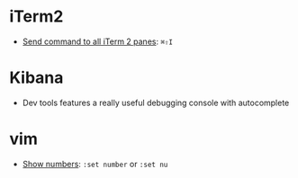 # iTerm2
* [Send command to all iTerm 2 panes](http://blog.blakesimpson.co.uk/read/35-send-command-to-all-iterm-2-panes): `⌘⇧I`

# Kibana
* Dev tools features a really useful debugging console with autocomplete


# vim

* [Show numbers](http://vim.wikia.com/wiki/Display_line_numbers): `:set number` or `:set nu`
